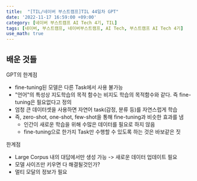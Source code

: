 ```yaml
---
title:  "[TIL/네이버 부스트캠프]TIL 44일차 GPT"
date: '2022-11-17 16:59:00 +09:00'
category: [네이버 부스트캠프 AI Tech 4기, TIL]
tags: [네이버, 부스트캠프, 네이버부스트캠프, AI Tech, 부스트캠프 AI Tech 4기]
use_math: true
---
```

## 배운 것들
GPT의 한계점
- fine-tuning된 모델은 다른 Task에서 사용 불가능
- "언어"의 특성상 지도학습의 목적 함수는 비지도 학습의 목적함수와 같다. 즉 fine-tuning은 필요없다고 정의
- 엄청 큰 데이터셋을 사용하면 자연어 task(감정, 분류 등)를 자연스럽게 학습
- 즉, zero-shot, one-shot, few-shot을 통해 fine-tuning과 비슷한 효과를 냄
  - 인간이 새로운 학습을 위해 수많은 데이터를 필요로 하지 않음
  - fine-tuning으로 한가지 Task만 수행할 수 있도록 하는 것은 바보같은 짓

한계점
- Large Corpus 내의 대답에서만 생성 가능 -> 새로운 데이터 업데이트 필요
- 모델 사이즈만 키우면 다 해결될것인가?
- 멀티 모달의 정보가 필요